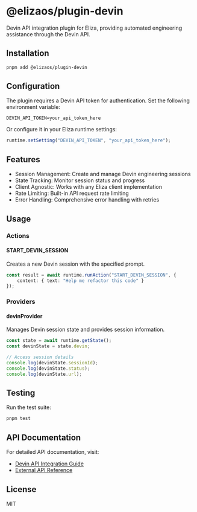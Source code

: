 # @elizaos/plugin-devin

Devin API integration plugin for Eliza, providing automated engineering assistance through the Devin API.

## Installation

```bash
pnpm add @elizaos/plugin-devin
```

## Configuration

The plugin requires a Devin API token for authentication. Set the following environment variable:

```env
DEVIN_API_TOKEN=your_api_token_here
```

Or configure it in your Eliza runtime settings:

```typescript
runtime.setSetting("DEVIN_API_TOKEN", "your_api_token_here");
```

## Features

- Session Management: Create and manage Devin engineering sessions
- State Tracking: Monitor session status and progress
- Client Agnostic: Works with any Eliza client implementation
- Rate Limiting: Built-in API request rate limiting
- Error Handling: Comprehensive error handling with retries

## Usage

### Actions

#### START_DEVIN_SESSION

Creates a new Devin session with the specified prompt.

```typescript
const result = await runtime.runAction("START_DEVIN_SESSION", {
    content: { text: "Help me refactor this code" }
});
```

### Providers

#### devinProvider

Manages Devin session state and provides session information.

```typescript
const state = await runtime.getState();
const devinState = state.devin;

// Access session details
console.log(devinState.sessionId);
console.log(devinState.status);
console.log(devinState.url);
```

## Testing

Run the test suite:

```bash
pnpm test
```

## API Documentation

For detailed API documentation, visit:
- [Devin API Integration Guide](https://docs.devin.ai/tutorials/api-integration)
- [External API Reference](https://docs.devin.ai/external-api/)

## License

MIT
